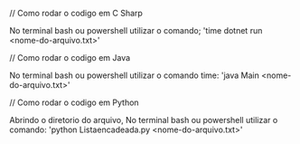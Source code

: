 // Como rodar o codigo em C Sharp

  No terminal bash ou powershell utilizar o comando;
  'time dotnet run <nome-do-arquivo.txt>'

// Como rodar o codigo em Java

  No terminal bash ou powershell utilizar o comando time:
  'java Main <nome-do-arquivo.txt>'

// Como rodar o codigo em Python

  Abrindo o diretorio do arquivo, No terminal bash ou powershell utilizar o comando:
  'python Listaencadeada.py <nome-do-arquivo.txt>'
